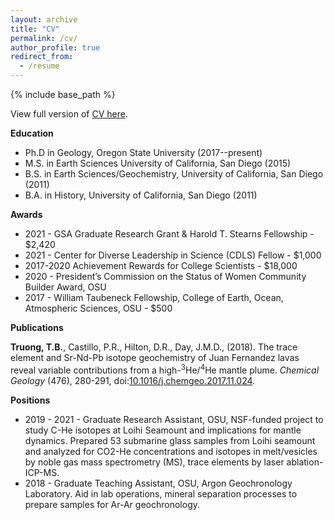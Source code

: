 ```yaml
---
layout: archive
title: "CV"
permalink: /cv/
author_profile: true
redirect_from:
  - /resume
---
```


{% include base_path %}

View full version of [CV here](https://thi-truong.github.io/files/CV_Truong_web-21-06-19.pdf).

<b>Education</b>
* Ph.D in Geology, Oregon State University (2017--present)
* M.S. in Earth Sciences University of California, San Diego (2015)
* B.S. in Earth Sciences/Geochemistry, University of California, San Diego (2011)
* B.A. in History, University of California, San Diego (2011)

<b>Awards</b>
* 2021 - GSA Graduate Research Grant & Harold T. Stearns Fellowship - $2,420
* 2021 - Center for Diverse Leadership in Science (CDLS) Fellow - $1,000
* 2017-2020 Achievement Rewards for College Scientists - $18,000
* 2020 - President’s Commission on the Status of Women Community Builder Award, OSU
* 2017 - William Taubeneck Fellowship, College of Earth, Ocean, Atmospheric Sciences, OSU - $500
  
<b>Publications</b>

**Truong, T.B.**, Castillo, P.R., Hilton, D.R., Day, J.M.D., (2018). The trace element and Sr-Nd-Pb isotope geochemistry of Juan Fernandez lavas reveal variable contributions from a high-<sup>3</sup>He/<sup>4</sup>He mantle plume. *Chemical Geology* (476), 280-291, doi:[10.1016/j.chemgeo.2017.11.024](10.1016/j.chemgeo.2017.11.024).

<b>Positions</b>
* 2019 - 2021 - Graduate Research Assistant, OSU, NSF-funded project to study C-He isotopes at Loihi Seamount and implications for mantle dynamics. Prepared 53 submarine glass samples from Loihi seamount and analyzed for CO2-He concentrations and isotopes in melt/vesicles by noble gas mass spectrometry (MS), trace elements by laser ablation-ICP-MS. 
* 2018 - Graduate Teaching Assistant, OSU, Argon Geochronology Laboratory. Aid in lab operations, mineral separation processes to prepare samples for Ar-Ar geochronology.

